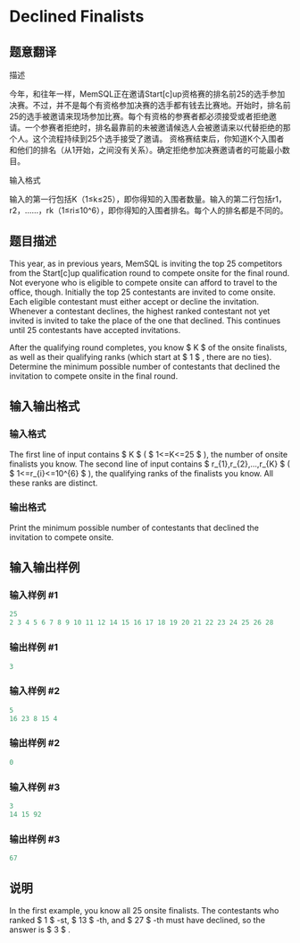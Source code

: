 # Declined Finalists

## 题意翻译

描述

今年，和往年一样，MemSQL正在邀请Start[c]up资格赛的排名前25的选手参加决赛。不过，并不是每个有资格参加决赛的选手都有钱去比赛地。开始时，排名前25的选手被邀请来现场参加比赛。每个有资格的参赛者都必须接受或者拒绝邀请。一个参赛者拒绝时，排名最靠前的未被邀请候选人会被邀请来以代替拒绝的那个人。这个流程持续到25个选手接受了邀请。 资格赛结束后，你知道K个入围者和他们的排名（从1开始，之间没有关系）。确定拒绝参加决赛邀请者的可能最小数目。

输入格式

输入的第一行包括K（1≤k≤25），即你得知的入围者数量。输入的第二行包括r1，r2，……，rk（1≤ri≤10^6），即你得知的入围者排名。每个人的排名都是不同的。

## 题目描述

This year, as in previous years, MemSQL is inviting the top 25 competitors from the Start\[c\]up qualification round to compete onsite for the final round. Not everyone who is eligible to compete onsite can afford to travel to the office, though. Initially the top 25 contestants are invited to come onsite. Each eligible contestant must either accept or decline the invitation. Whenever a contestant declines, the highest ranked contestant not yet invited is invited to take the place of the one that declined. This continues until 25 contestants have accepted invitations.

After the qualifying round completes, you know $ K $ of the onsite finalists, as well as their qualifying ranks (which start at $ 1 $ , there are no ties). Determine the minimum possible number of contestants that declined the invitation to compete onsite in the final round.

## 输入输出格式

### 输入格式

The first line of input contains $ K $ ( $ 1<=K<=25 $ ), the number of onsite finalists you know. The second line of input contains $ r_{1},r_{2},...,r_{K} $ ( $ 1<=r_{i}<=10^{6} $ ), the qualifying ranks of the finalists you know. All these ranks are distinct.

### 输出格式

Print the minimum possible number of contestants that declined the invitation to compete onsite.

## 输入输出样例

### 输入样例 #1

```cpp
25
2 3 4 5 6 7 8 9 10 11 12 14 15 16 17 18 19 20 21 22 23 24 25 26 28

```
### 输出样例 #1

```cpp
3

```
### 输入样例 #2

```cpp
5
16 23 8 15 4

```
### 输出样例 #2

```cpp
0

```
### 输入样例 #3

```cpp
3
14 15 92

```
### 输出样例 #3

```cpp
67

```
## 说明

In the first example, you know all 25 onsite finalists. The contestants who ranked $ 1 $ -st, $ 13 $ -th, and $ 27 $ -th must have declined, so the answer is $ 3 $ .


